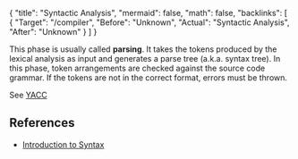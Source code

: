 {
	"title": "Syntactic Analysis",
	"mermaid": false,
	"math": false,
	"backlinks": [
		{
			"Target": "/compiler",
			"Before": "Unknown",
			"Actual": "Syntactic Analysis",
			"After": "Unknown"
		}
	]
}

This phase is usually called **parsing**. It takes the tokens produced by the lexical analysis as input and generates a parse tree (a.k.a. syntax tree). In this phase, token arrangements are checked against the source code grammar. If the tokens are not in the correct format, errors must be thrown.

See [YACC](/yacc/)

## References

- [Introduction to Syntax](https://web.tecnico.ulisboa.pt/~david.matos/w/pt/index.php/Introduction_to_Syntax)